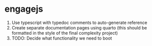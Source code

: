 # engagejs

1. Use typescript with typedoc comments to auto-generate reference
2. Create separate documentation pages using quarto (this should be formatted in the style of the final complexity project)
3. TODO: Decide what functionality we need to boot
